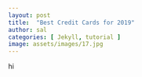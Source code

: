 ```yaml
---
layout: post
title:  "Best Credit Cards for 2019"
author: sal
categories: [ Jekyll, tutorial ]
image: assets/images/17.jpg
---
```

hi
